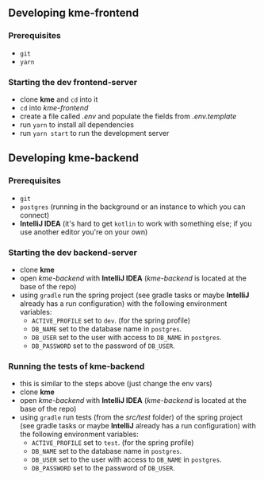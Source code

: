 ## Developing kme-frontend

### Prerequisites
* `git`
* `yarn`

### Starting the dev frontend-server
* clone **kme** and `cd` into it
* `cd` into *kme-frontend*
* create a file called *.env* and populate the fields from *.env.template* 
* run `yarn` to install all dependencies
* run `yarn start` to run the development server

## Developing kme-backend

### Prerequisites
* `git`
* `postgres` (running in the background or an instance to which you can connect)
* **IntelliJ IDEA** (it's hard to get `kotlin` to work with something else; if you use another editor you're on your own)

### Starting the dev backend-server
* clone **kme**
* open *kme-backend* with **IntelliJ IDEA** (*kme-backend* is located at the base of the repo)
* using `gradle` run the spring project (see gradle tasks or maybe **IntelliJ** already has a run configuration) with the following environment variables:
  * `ACTIVE_PROFILE` set to `dev`. (for the spring profile)
  * `DB_NAME` set to the database name in `postgres`.
  * `DB_USER` set to the user with access to `DB_NAME` in `postgres`.
  * `DB_PASSWORD` set to the password of `DB_USER`.

### Running the tests of kme-backend
* this is similar to the steps above (just change the env vars)
* clone **kme**
* open *kme-backend* with **IntelliJ IDEA** (*kme-backend* is located at the base of the repo)
* using `gradle` run tests (from the *src/test* folder) of the spring project (see gradle tasks or maybe **IntelliJ** already has a run configuration) with the following environment variables:
  * `ACTIVE_PROFILE` set to `test`. (for the spring profile)
  * `DB_NAME` set to the database name in `postgres`.
  * `DB_USER` set to the user with access to `DB_NAME` in `postgres`.
  * `DB_PASSWORD` set to the password of `DB_USER`.
